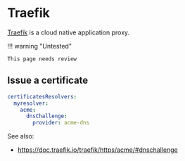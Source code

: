 # Traefik

[Traefik](https://traefik.io/traefik/) is a cloud native application proxy.

!!! warning "Untested"

    This page needs review

## Issue a certificate

``` yaml
certificatesResolvers:
  myresolver:
    acme:
      dnsChallenge:
        provider: acme-dns
```


See also:

* https://doc.traefik.io/traefik/https/acme/#dnschallenge

